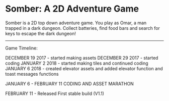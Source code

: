 # Somber: A 2D Adventure Game
Somber is a 2D top down adventure game. You play as Omar, a man trapped in a dark dungeon. Collect batteries, find food bars and search for keys to escape the dark dungeon! 

---

Game Timeline: 

DECEMBER 19 2017 - started making assets
DECEMBER 29 2017 - started coding
JANUARY 2 2018   - started making tiles and continued coding
JANUARY 6 2018   - created elevator assets and added 
	                 elevator function and toast 		messages functions
			 
JANUARY 6 - FEBRUARY 11
CODING AND ASSET MARATHON
			
FEBRUARY 11 	 - Released First stable build (V1.1) 
